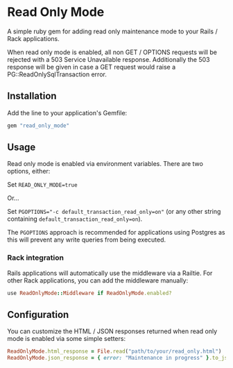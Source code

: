 # Read Only Mode

A simple ruby gem for adding read only maintenance mode to your Rails / Rack applications.

When read only mode is enabled, all non GET / OPTIONS requests will be rejected with a 503 Service Unavailable response. Additionally the 503 response will be given in case a GET request would raise a PG::ReadOnlySqlTransaction error.

## Installation

Add the line to your application's Gemfile:

```ruby
gem "read_only_mode"
```

## Usage

Read only mode is enabled via environment variables. There are two options, either:

Set `READ_ONLY_MODE=true`

Or...

Set `PGOPTIONS="-c default_transaction_read_only=on"` (or any other string containing `default_transaction_read_only=on`).

The `PGOPTIONS` approach is recommended for applications using Postgres as this will prevent any write queries from being executed.

### Rack integration

Rails applications will automatically use the middleware via a Railtie. For other Rack applications, you can add the middleware manually:

```ruby
use ReadOnlyMode::Middleware if ReadOnlyMode.enabled?
```

## Configuration

You can customize the HTML / JSON responses returned when read only mode is enabled via some simple setters:

```ruby
ReadOnlyMode.html_response = File.read("path/to/your/read_only.html")
ReadOnlyMode.json_response = { error: "Maintenance in progress" }.to_json
```
